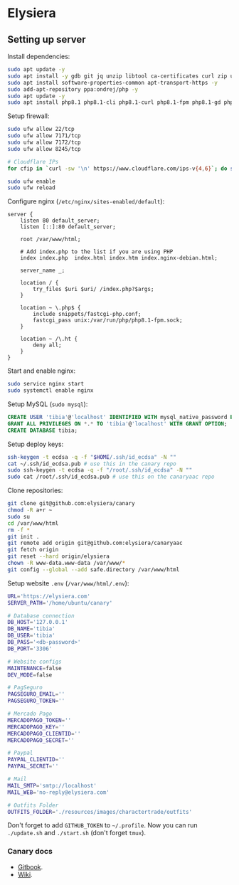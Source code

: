 # Elysiera

## Setting up server

Install dependencies:

```sh
sudo apt update -y
sudo apt install -y gdb git jq unzip libtool ca-certificates curl zip unzip tar nginx mysql-server ufw tmux neovim
sudo apt install software-properties-common apt-transport-https -y
sudo add-apt-repository ppa:ondrej/php -y
sudo apt update -y
sudo apt install php8.1 php8.1-cli php8.1-curl php8.1-fpm php8.1-gd php8.1-mysql php8.1-xml php8.1-zip php8.1-bcmath php8.1-mbstring -y
```

Setup firewall:

```sh
sudo ufw allow 22/tcp
sudo ufw allow 7171/tcp
sudo ufw allow 7172/tcp
sudo ufw allow 8245/tcp

# Cloudflare IPs
for cfip in `curl -sw '\n' https://www.cloudflare.com/ips-v{4,6}`; do sudo ufw allow proto tcp from $cfip to any port 80,443 comment 'Cloudflare IP'; done

sudo ufw enable
sudo ufw reload
```

Configure nginx (`/etc/nginx/sites-enabled/default`):

```nginx
server {
	listen 80 default_server;
	listen [::]:80 default_server;

	root /var/www/html;

	# Add index.php to the list if you are using PHP
	index index.php  index.html index.htm index.nginx-debian.html;

	server_name _;

	location / {
		try_files $uri $uri/ /index.php?$args;
	}

	location ~ \.php$ {
		include snippets/fastcgi-php.conf;
		fastcgi_pass unix:/var/run/php/php8.1-fpm.sock;
	}

	location ~ /\.ht {
		deny all;
	}
}
```

Start and enable nginx:

```sh
sudo service nginx start
sudo systemctl enable nginx
```

Setup MySQL (`sudo mysql`):

```sql
CREATE USER 'tibia'@'localhost' IDENTIFIED WITH mysql_native_password BY '<password>';
GRANT ALL PRIVILEGES ON *.* TO 'tibia'@'localhost' WITH GRANT OPTION; 
CREATE DATABASE tibia;
```

Setup deploy keys:

```sh
ssh-keygen -t ecdsa -q -f "$HOME/.ssh/id_ecdsa" -N ""
cat ~/.ssh/id_ecdsa.pub # use this in the canary repo
sudo ssh-keygen -t ecdsa -q -f "/root/.ssh/id_ecdsa" -N ""
sudo cat /root/.ssh/id_ecdsa.pub # use this on the canaryaac repo
```

Clone repositories:

```sh
git clone git@github.com:elysiera/canary
chmod -R a+r ~
sudo su
cd /var/www/html
rm -f *
git init .
git remote add origin git@github.com:elysiera/canaryaac
git fetch origin
git reset --hard origin/elysiera
chown -R www-data.www-data /var/www/*
git config --global --add safe.directory /var/www/html
```

Setup website `.env` (`/var/www/html/.env`):

```sh
URL='https://elysiera.com'
SERVER_PATH='/home/ubuntu/canary'

# Database connection
DB_HOST='127.0.0.1'
DB_NAME='tibia'
DB_USER='tibia'
DB_PASS='<db-password>'
DB_PORT='3306'

# Website configs
MAINTENANCE=false
DEV_MODE=false

# PagSeguro
PAGSEGURO_EMAIL=''
PAGSEGURO_TOKEN=''

# Mercado Pago
MERCADOPAGO_TOKEN=''
MERCADOPAGO_KEY=''
MERCADOPAGO_CLIENTID=''
MERCADOPAGO_SECRET=''

# Paypal
PAYPAL_CLIENTID=''
PAYPAL_SECRET=''

# Mail
MAIL_SMTP='smtp://localhost'
MAIL_WEB='no-reply@elysiera.com'

# Outfits Folder
OUTFITS_FOLDER='./resources/images/charactertrade/outfits'
```

Don't forget to add `GITHUB_TOKEN` to `~/.profile`. Now you can run `./update.sh` and `./start.sh` (don't forget `tmux`).

### Canary docs

- [Gitbook](https://docs.opentibiabr.com/projects/canary).
- [Wiki](https://github.com/opentibiabr/canary/wiki).
